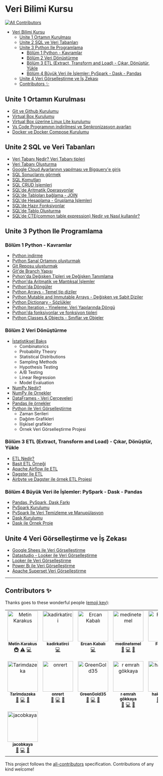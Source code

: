 # Veri Bilimi Kursu
<!-- ALL-CONTRIBUTORS-BADGE:START - Do not remove or modify this section -->
[![All Contributors](https://img.shields.io/badge/all_contributors-15-orange.svg?style=flat-square)](#contributors-)
<!-- ALL-CONTRIBUTORS-BADGE:END -->

- [Veri Bilimi Kursu](#veri-bilimi-kursu)
  - [Unite 1 Ortamın Kurulması](#unite-1-ortamın-kurulması)
  - [Unite 2 SQL ve Veri Tabanları](#unite-2-sql-ve-veri-tabanları)
  - [Unite 3 Python Ile Programlama](#unite-3-python-ile-programlama)
    - [Bölüm 1 Python - Kavramlar](#bölüm-1-python---kavramlar)
    - [Bölüm 2 Veri Dönüştürme](#bölüm-2-veri-dönüştürme)
    - [Bölüm 3 ETL (Extract, Transform and Load) - Çıkar, Dönüştür, Yükle](#bölüm-3-etl-extract-transform-and-load---çıkar-dönüştür-yükle)
    - [Bölüm 4 Büyük Veri ile İşlemler: PySpark - Dask - Pandas](#bölüm-4-büyük-veri-ile-i̇şlemler-pyspark---dask---pandas)
  - [Unite 4 Veri Görselleştirme ve İş Zekası](#unite-4-veri-görselleştirme-ve-i̇ş-zekası)
  - [Contributors ✨](#contributors-)


## Unite 1 Ortamın Kurulması

- [Git ve Github Kurulumu](https://www.youtube.com/watch?v=mHP2YnD9J-U)
- [Virtual Box Kurulumu](https://www.youtube.com/watch?v=EH-354H0ne8)
- [Virtual Box üzerine Linux Lite kurulumu](./ekler/virtualbox_kurulum.md)
- [Vs Code Programının indirilmesi ve Senkronizasyon ayarları](./ekler/vscode_eklentiler.md)
- [Docker ve Docker Compose Kurulumu](./ekler/docker_kurulum.md)


## Unite 2 SQL ve Veri Tabanları

- [Veri Tabanı Nedir? Veri Tabanı tipleri](https://www.youtube.com/watch?v=BqlIB-TJiNw)
- [Veri Tabanı Oluşturma](./postgres/postgrest.md)
- [Google Cloud Ayarlarının yapılması ve Bigquery'e giriş](https://youtube.com/watch?v=JeSKgXkCTHU&si=EnSIkaIECMiOmarE)
- [SQL Sonuçlarını görmek](https://youtube.com/watch?v=UxZb4cmzwxY&si=EnSIkaIECMiOmarE)
- [SQL Komutları](https://youtube.com/watch?v=YTT0utDyKeY&si=EnSIkaIECMiOmarE)
- [SQL CRUD İşlemleri](https://youtube.com/watch?v=0XGSlAsyzoU&si=EnSIkaIECMiOmarE)
- [SQL'de Aritmatik Operasyonlar](https://youtube.com/watch?v=4JDPP-7UXA4&si=EnSIkaIECMiOmarE)
- [SQL'de Tabloları bağlama - JOIN](https://youtube.com/watch?v=z1VtVGqFESo&si=EnSIkaIECMiOmarE)
- [SQL'de Hesaplama - Gruplama İşlemleri](https://youtube.com/watch?v=SNJy_38C7Bg&si=EnSIkaIECMiOmarE)
- [SQL'de Hazır Fonksiyonlar](https://youtube.com/watch?v=MDmJUMt_19o&si=EnSIkaIECMiOmarE)
- [SQL'de Tablo Oluşturma](https://youtube.com/watch?v=JeSKgXkCTHU&si=EnSIkaIECMiOmarE)
- [SQL'de CTE(common table expression) Nedir ve Nasıl kullanılır?](https://youtube.com/watch?v=JeSKgXkCTHU&si=EnSIkaIECMiOmarE) 

## Unite 3 Python Ile Programlama

### Bölüm 1 Python - Kavramlar

- [Python indirme](https://youtu.be/npN2xyngkcA)
- [Python Sanal Ortamını oluşturmak]()
- [Git Reposu uluşturmak](https://youtu.be/mHP2YnD9J-U)
- [Git'de Branch Yapısı](https://youtu.be/mHP2YnD9J-U)
- [Pyhon'da Değişken Tipleri ve Değişken Tanımlama](https://youtu.be/BJletCmGN6E)
- [Python'da Aritmatik ve Mantıksal İşlemler](https://youtu.be/8jaliuPUijM)
- [Python'da Döngüler](https://youtu.be/CHKX3ghD8Mg)
- [Python Arrays - Temel tip diziler](https://youtu.be/8b7gzO_252U)
- [Python Mutable and Immutable Arrays - Değişken ve Sabit Diziler](https://youtu.be/dzurkz-A61w)
- [Python Dictionary - Sözlükler](https://www.youtube.com/watch?v=WbBsfy5_DiM)
- [Python Iteration - Yineleme: Veri Yapılarında Döngü](https://youtu.be/CHKX3ghD8Mg?si=VNlSKNGX6F5rGcwS)
- [Python'da fonksiyonlar ve fonksiyon tipleri](https://youtu.be/jfxu3nqsQU4?si=5Y-1KJGB8Q-VoSKv)
- [Python Classes & Objects - Sınıflar ve Objeler](https://youtu.be/7TY9BDKhmFg?si=ry4MXaKCPh0yYr3O)

### Bölüm 2 Veri Dönüştürme
- [İstatistiksel Bakış]()
  - Combinatorics
  - Probability Theory
  - Statistical Distributions
  - Sampling Methods
  - Hypothesis Testing
  - A/B Testing
  - Linear Regression
  - Model Evaluation
- [NumPy Nedir?](https://www.youtube.com/playlist?list=PLanC6OPLYlCZosNT_o3p2-j1LREzWwpJp)
- [NumPy ile Ornekler](https://www.youtube.com/playlist?list=PLanC6OPLYlCZosNT_o3p2-j1LREzWwpJp)
- [DataFrames - Veri Çerçeveleri]()
- [Pandas ile örnekler]()
- [Python ile Veri Görselleştirme]()
  - Zaman Serileri
  - Dağılım Grafikleri
  - İlişkisel grafikler
  - Örnek Veri Görselleştirme Projesi

### Bölüm 3 ETL (Extract, Transform and Load) - Çıkar, Dönüştür, Yükle

- [ETL Nedir?]()
- [Basit ETL Örneği]()
- [Apache Airflow ile ETL]()
- [Dagster İle ETL]()
- [Airbyte ve Dagster ile örnek ETL Projesi]()

### Bölüm 4 Büyük Veri ile İşlemler: PySpark - Dask - Pandas

- [Pandas, PySpark, Dask Farkı]()
- [PySpark Kurulumu]()
- [PySpark İle Veri Temizleme ve Manupülasyon]()
- [Dask Kurulumu]()
- [Dask ile Örnek Proje]()

## Unite 4 Veri Görselleştirme ve İş Zekası

- [Google Shees ile Veri Görselleştirme](https://www.youtube.com/watch?v=HXfCNI-JDYc)
- [Datastudio - Looker ile Veri Görselleştirme](https://www.youtube.com/watch?v=DbOAlkvWEFI)
- [Looker ile Veri Görselleştirme]()
- [Power Bı ile Veri Görselleştirme](https://www.youtube.com/watch?v=qcB75opF9rg&list=PLanC6OPLYlCYW_hLru-GZcfgMHaaIoe-b&index=35)
- [Apache Superset Veri Görselleştirme](https://www.youtube.com/watch?v=7zfnaVVue9Y)


---


## Contributors ✨

Thanks goes to these wonderful people ([emoji key](https://allcontributors.org/docs/en/emoji-key)):
<!-- ALL-CONTRIBUTORS-LIST:START - Do not remove or modify this section -->
<!-- prettier-ignore-start -->
<!-- markdownlint-disable -->
<table>
  <tbody>
    <tr>
      <td align="center" valign="top" width="14.28%"><a href="https://www.linkedin.com/in/metin-karakus-b586b6132"><img src="https://avatars.githubusercontent.com/u/61006227?v=4?s=100" width="100px;" alt="Metin Karakus"/><br /><sub><b>Metin Karakus</b></sub></a><br /><a href="#infra-m-karakus" title="Infrastructure (Hosting, Build-Tools, etc)">🚇</a> <a href="https://github.com/m-karakus/veri-bilimi-kursu/commits?author=m-karakus" title="Tests">⚠️</a> <a href="https://github.com/m-karakus/veri-bilimi-kursu/commits?author=m-karakus" title="Code">💻</a></td>
      <td align="center" valign="top" width="14.28%"><a href="https://github.com/kadirkatirci"><img src="https://avatars.githubusercontent.com/u/107984688?v=4?s=100" width="100px;" alt="kadirkatirci"/><br /><sub><b>kadirkatirci</b></sub></a><br /><a href="https://github.com/m-karakus/veri-bilimi-kursu/commits?author=kadirkatirci" title="Code">💻</a></td>
      <td align="center" valign="top" width="14.28%"><a href="https://github.com/kabalidevercan"><img src="https://avatars.githubusercontent.com/u/103073901?v=4?s=100" width="100px;" alt="Ercan Kabalı"/><br /><sub><b>Ercan Kabalı</b></sub></a><br /><a href="https://github.com/m-karakus/veri-bilimi-kursu/commits?author=kabalidevercan" title="Code">💻</a></td>
      <td align="center" valign="top" width="14.28%"><a href="https://github.com/medinetemel"><img src="https://avatars.githubusercontent.com/u/47544705?v=4?s=100" width="100px;" alt="medinetemel"/><br /><sub><b>medinetemel</b></sub></a><br /><a href="https://github.com/m-karakus/veri-bilimi-kursu/issues?q=author%3Amedinetemel" title="Bug reports">🐛</a> <a href="https://github.com/m-karakus/veri-bilimi-kursu/commits?author=medinetemel" title="Code">💻</a> <a href="#data-medinetemel" title="Data">🔣</a></td>
      <td align="center" valign="top" width="14.28%"><a href="https://github.com/erfatih"><img src="https://avatars.githubusercontent.com/u/113780890?v=4?s=100" width="100px;" alt="Fatih ER"/><br /><sub><b>Fatih ER</b></sub></a><br /><a href="https://github.com/m-karakus/veri-bilimi-kursu/commits?author=erfatih" title="Code">💻</a> <a href="#data-erfatih" title="Data">🔣</a></td>
      <td align="center" valign="top" width="14.28%"><a href="https://github.com/ozturk-enes"><img src="https://avatars.githubusercontent.com/u/130938721?v=4?s=100" width="100px;" alt="ozturk-enes"/><br /><sub><b>ozturk-enes</b></sub></a><br /><a href="https://github.com/m-karakus/veri-bilimi-kursu/commits?author=ozturk-enes" title="Code">💻</a></td>
      <td align="center" valign="top" width="14.28%"><a href="https://github.com/denizct"><img src="https://avatars.githubusercontent.com/u/137150596?v=4?s=100" width="100px;" alt="Deniz Can Tokpunar"/><br /><sub><b>Deniz Can Tokpunar</b></sub></a><br /><a href="https://github.com/m-karakus/veri-bilimi-kursu/commits?author=denizct" title="Code">💻</a></td>
    </tr>
    <tr>
      <td align="center" valign="top" width="14.28%"><a href="https://github.com/tarimdazeka"><img src="https://avatars.githubusercontent.com/u/138719920?v=4?s=100" width="100px;" alt="Tarimdazeka"/><br /><sub><b>Tarimdazeka</b></sub></a><br /><a href="https://github.com/m-karakus/veri-bilimi-kursu/issues?q=author%3Atarimdazeka" title="Bug reports">🐛</a> <a href="https://github.com/m-karakus/veri-bilimi-kursu/commits?author=tarimdazeka" title="Code">💻</a> <a href="#data-tarimdazeka" title="Data">🔣</a></td>
      <td align="center" valign="top" width="14.28%"><a href="https://github.com/onrert"><img src="https://avatars.githubusercontent.com/u/59202930?v=4?s=100" width="100px;" alt="onrert"/><br /><sub><b>onrert</b></sub></a><br /><a href="https://github.com/m-karakus/veri-bilimi-kursu/issues?q=author%3Aonrert" title="Bug reports">🐛</a> <a href="https://github.com/m-karakus/veri-bilimi-kursu/commits?author=onrert" title="Code">💻</a> <a href="#data-onrert" title="Data">🔣</a></td>
      <td align="center" valign="top" width="14.28%"><a href="https://github.com/GreenGold35"><img src="https://avatars.githubusercontent.com/u/127221779?v=4?s=100" width="100px;" alt="GreenGold35"/><br /><sub><b>GreenGold35</b></sub></a><br /><a href="https://github.com/m-karakus/veri-bilimi-kursu/issues?q=author%3AGreenGold35" title="Bug reports">🐛</a> <a href="https://github.com/m-karakus/veri-bilimi-kursu/commits?author=GreenGold35" title="Code">💻</a> <a href="#data-GreenGold35" title="Data">🔣</a></td>
      <td align="center" valign="top" width="14.28%"><a href="https://github.com/remrah"><img src="https://avatars.githubusercontent.com/u/63486388?v=4?s=100" width="100px;" alt="r emrah gökkaya"/><br /><sub><b>r emrah gökkaya</b></sub></a><br /><a href="https://github.com/m-karakus/veri-bilimi-kursu/issues?q=author%3Aremrah" title="Bug reports">🐛</a> <a href="https://github.com/m-karakus/veri-bilimi-kursu/commits?author=remrah" title="Code">💻</a> <a href="#data-remrah" title="Data">🔣</a></td>
      <td align="center" valign="top" width="14.28%"><a href="https://github.com/hakanmetei"><img src="https://avatars.githubusercontent.com/u/156716976?v=4?s=100" width="100px;" alt="hakanmetei"/><br /><sub><b>hakanmetei</b></sub></a><br /><a href="https://github.com/m-karakus/veri-bilimi-kursu/issues?q=author%3Ahakanmetei" title="Bug reports">🐛</a> <a href="https://github.com/m-karakus/veri-bilimi-kursu/commits?author=hakanmetei" title="Code">💻</a> <a href="#data-hakanmetei" title="Data">🔣</a></td>
      <td align="center" valign="top" width="14.28%"><a href="https://github.com/Republique1"><img src="https://avatars.githubusercontent.com/u/158058388?v=4?s=100" width="100px;" alt="Burak Ekin"/><br /><sub><b>Burak Ekin</b></sub></a><br /><a href="https://github.com/m-karakus/veri-bilimi-kursu/issues?q=author%3ARepublique1" title="Bug reports">🐛</a> <a href="https://github.com/m-karakus/veri-bilimi-kursu/commits?author=Republique1" title="Code">💻</a> <a href="#data-Republique1" title="Data">🔣</a></td>
      <td align="center" valign="top" width="14.28%"><a href="https://github.com/tunahannyilmazz"><img src="https://avatars.githubusercontent.com/u/161649823?v=4?s=100" width="100px;" alt="tunahannyilmazz"/><br /><sub><b>tunahannyilmazz</b></sub></a><br /><a href="https://github.com/m-karakus/veri-bilimi-kursu/issues?q=author%3Atunahannyilmazz" title="Bug reports">🐛</a> <a href="https://github.com/m-karakus/veri-bilimi-kursu/commits?author=tunahannyilmazz" title="Code">💻</a> <a href="#data-tunahannyilmazz" title="Data">🔣</a></td>
    </tr>
    <tr>
      <td align="center" valign="top" width="14.28%"><a href="https://github.com/jacobkaya"><img src="https://avatars.githubusercontent.com/u/171784418?v=4?s=100" width="100px;" alt="jacobkaya"/><br /><sub><b>jacobkaya</b></sub></a><br /><a href="https://github.com/m-karakus/veri-bilimi-kursu/issues?q=author%3Ajacobkaya" title="Bug reports">🐛</a> <a href="https://github.com/m-karakus/veri-bilimi-kursu/commits?author=jacobkaya" title="Code">💻</a> <a href="#data-jacobkaya" title="Data">🔣</a></td>
    </tr>
  </tbody>
</table>

<!-- markdownlint-restore -->
<!-- prettier-ignore-end -->

<!-- ALL-CONTRIBUTORS-LIST:END -->

This project follows the [all-contributors](https://github.com/all-contributors/all-contributors) specification.
Contributions of any kind welcome!

